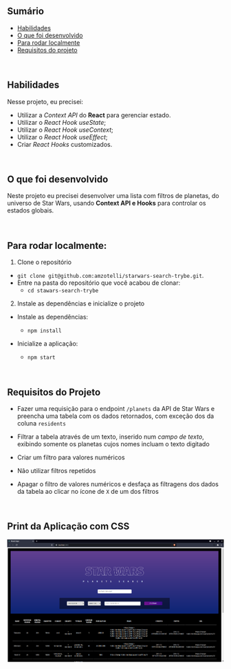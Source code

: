 ## Sumário

- [Habilidades](#habilidades)
- [O que foi desenvolvido](#o-que-foi-desenvolvido)
- [Para rodar localmente](#para-rodar-localmente)
- [Requisitos do projeto](#requisitos-do-projeto)

<br>

## Habilidades

Nesse projeto, eu precisei:

* Utilizar a _Context API_ do **React** para gerenciar estado.
* Utilizar o _React Hook useState_;
* Utilizar o _React Hook useContext_;
* Utilizar o _React Hook useEffect_;
* Criar _React Hooks_ customizados.


<br>

## O que foi desenvolvido 

Neste projeto eu precisei desenvolver uma lista com filtros de planetas, do universo de Star Wars, usando **Context API e Hooks** para controlar os estados globais.

<br>

## Para rodar localmente:

1. Clone o repositório
  * `git clone git@github.com:amzotelli/starwars-search-trybe.git`.
  * Entre na pasta do repositório que você acabou de clonar:
    * `cd stawars-search-trybe`

2. Instale as dependências e inicialize o projeto
  * Instale as dependências:
    * `npm install`

  * Inicialize a aplicação:
    * `npm start`

<br>

## Requisitos do Projeto

- Fazer uma requisição para o endpoint `/planets` da API de Star Wars e preencha uma tabela com os dados retornados, com exceção dos da coluna `residents`

- Filtrar a tabela através de um texto, inserido num *campo de texto*, exibindo somente os planetas cujos nomes incluam o texto digitado

- Criar um filtro para valores numéricos

- Não utilizar filtros repetidos

- Apagar o filtro de valores numéricos e desfaça as filtragens dos dados da tabela ao clicar no ícone de `X` de um dos filtros

<br>

## Print da Aplicação com CSS

![starwars-print](https://github.com/amzotelli/starwars-search-trybe/blob/main/print-swsp.png?raw=true)
